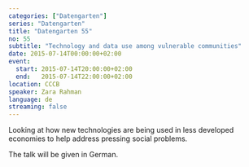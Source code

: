 ```yaml
---
categories: ["Datengarten"]
series: "Datengarten"
title: "Datengarten 55"
no: 55
subtitle: "Technology and data use among vulnerable communities"
date: 2015-07-14T00:00:00+02:00
event:
  start: 2015-07-14T20:00:00+02:00
  end:   2015-07-14T22:00:00+02:00
location: CCCB
speaker: Zara Rahman
language: de
streaming: false
---
```


Looking at how new technologies are being used in less developed
economies to help address pressing social problems.

The talk will be given in German.
